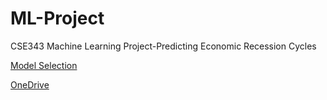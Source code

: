 # ML-Project
CSE343 Machine Learning Project-Predicting Economic Recession Cycles

[Model Selection](https://docs.google.com/document/d/1nVPZF-dDvpgHDUqqfB6gaJ5IhQfPkAUS5zPR5Rc0_cw/edit) 

[OneDrive](https://onedrive.live.com/?authkey=%21AB4KKnQSMNPJ650&id=FAB03F2DDC0B2BFA%2115841&cid=FAB03F2DDC0B2BFA)

